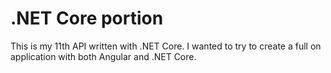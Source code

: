 # .NET Core portion
This is my 11th API written with .NET Core.
I wanted to try to create a full on application with both Angular and .NET Core.

